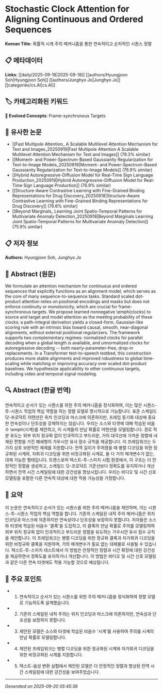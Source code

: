 # Stochastic Clock Attention for Aligning Continuous and Ordered Sequences

**Korean Title:** 확률적 시계 주의 메커니즘을 통한 연속적이고 순차적인 시퀀스 정렬

## 📋 메타데이터

**Links**: [[daily/2025-09-18|2025-09-18]] [[authors/Hyungjoon Soh|Hyungjoon Soh]] [[authors/Junghyo Jo|Junghyo Jo]] [[categories/cs.AI|cs.AI]]

## 🏷️ 카테고리화된 키워드
**🚀 Evolved Concepts**: Frame-synchronous Targets

## 🔗 유사한 논문
- [[Fast Multipole Attention_ A Scalable Multilevel Attention Mechanism for Text and Images_20250919|Fast Multipole Attention A Scalable Multilevel Attention Mechanism for Text and Images]] (79.3% similar)
- [[Moment- and Power-Spectrum-Based Gaussianity Regularization for Text-to-Image Models_20250919|Moment- and Power-Spectrum-Based Gaussianity Regularization for Text-to-Image Models]] (76.9% similar)
- [[Hybrid Autoregressive-Diffusion Model for Real-Time Sign Language Production_20250919|Hybrid Autoregressive-Diffusion Model for Real-Time Sign Language Production]] (76.9% similar)
- [[Structure-Aware Contrastive Learning with Fine-Grained Binding Representations for Drug Discovery_20250918|Structure-Aware Contrastive Learning with Fine-Grained Binding Representations for Drug Discovery]] (76.6% similar)
- [[Beyond Marginals_ Learning Joint Spatio-Temporal Patterns for Multivariate Anomaly Detection_20250918|Beyond Marginals Learning Joint Spatio-Temporal Patterns for Multivariate Anomaly Detection]] (75.9% similar)

## 📋 저자 정보

**Authors:** Hyungjoon Soh, Junghyo Jo

## 📄 Abstract (원문)

We formulate an attention mechanism for continuous and ordered sequences that
explicitly functions as an alignment model, which serves as the core of many
sequence-to-sequence tasks. Standard scaled dot-product attention relies on
positional encodings and masks but does not enforce continuity or monotonicity,
which are crucial for frame-synchronous targets. We propose learned nonnegative
\emph{clocks} to source and target and model attention as the meeting
probability of these clocks; a path-integral derivation yields a closed-form,
Gaussian-like scoring rule with an intrinsic bias toward causal, smooth,
near-diagonal alignments, without external positional regularizers. The
framework supports two complementary regimes: normalized clocks for parallel
decoding when a global length is available, and unnormalized clocks for
autoregressive decoding -- both nearly-parameter-free, drop-in replacements. In
a Transformer text-to-speech testbed, this construction produces more stable
alignments and improved robustness to global time-scaling while matching or
improving accuracy over scaled dot-product baselines. We hypothesize
applicability to other continuous targets, including video and temporal signal
modeling.

## 🔍 Abstract (한글 번역)

연속적이고 순서가 있는 시퀀스를 위한 주의 메커니즘을 정식화하여, 이는 많은 시퀀스-투-시퀀스 작업의 핵심 역할을 하는 정렬 모델로 명시적으로 기능합니다. 표준 스케일드 닷-프로덕트 어텐션은 위치 인코딩과 마스크에 의존하지만, 프레임 동기화 대상에 중요한 연속성이나 단조성을 강제하지는 않습니다. 우리는 소스와 타겟에 대해 학습된 비음수 \emph{시계}를 제안하고, 이 시계들의 만남 확률로 어텐션을 모델링합니다. 경로 적분 유도는 외부 위치 정규화 없이 인과적이고 부드러운, 거의 대각선에 가까운 정렬에 내재된 편향을 가진 폐쇄형의 가우시안 유사 점수 규칙을 제공합니다. 이 프레임워크는 두 가지 상호 보완적인 체제를 지원합니다: 전역 길이가 주어졌을 때 병렬 디코딩을 위한 정규화된 시계와, 자회귀 디코딩을 위한 비정규화된 시계로, 둘 다 거의 매개변수가 없는, 대체 가능한 형태입니다. 트랜스포머 텍스트-투-스피치 시험 환경에서, 이 구조는 더 안정적인 정렬을 생성하고, 스케일드 닷-프로덕트 기준선보다 정확도를 유지하거나 개선하면서 전역 시간 스케일링에 대한 강건성을 향상시킵니다. 우리는 비디오 및 시간 신호 모델링을 포함한 다른 연속적 대상에 대한 적용 가능성을 가정합니다.

## 📝 요약

이 논문은 연속적이고 순서가 있는 시퀀스를 위한 주의 메커니즘을 제안하며, 이는 시퀀스-투-시퀀스 작업의 핵심 역할을 합니다. 기존의 스케일된 내적 주의 메커니즘은 위치 인코딩과 마스크에 의존하지만 연속성이나 단조성을 보장하지 못합니다. 저자들은 소스와 타겟에 학습된 비음수 '클록'을 도입하고, 이 클록의 만남 확률로 주의를 모델링하여 외부 위치 정규화 없이 인과적이고 부드러운 정렬을 유도하는 가우시안 유사 점수 규칙을 제안합니다. 이 프레임워크는 병렬 디코딩을 위한 정규화 클록과 자가회귀 디코딩을 위한 비정규화 클록을 지원하며, 거의 매개변수가 필요 없는 대체물로 사용될 수 있습니다. 텍스트-투-스피치 테스트에서 이 방법은 안정적인 정렬과 시간 확장에 대한 강건성을 제공하면서 정확도를 유지하거나 개선합니다. 이 방법은 비디오 및 시간 신호 모델링과 같은 다른 연속 타겟에도 적용 가능할 것으로 예상됩니다.

## 🎯 주요 포인트

- 1. 연속적이고 순서가 있는 시퀀스를 위한 주의 메커니즘을 정식화하여 정렬 모델로 기능하도록 설계했습니다.

- 2. 기존의 스케일된 내적 주의는 위치 인코딩과 마스크에 의존하지만, 연속성과 단조성을 보장하지 못합니다.

- 3. 제안된 모델은 소스와 타겟에 학습된 비음수 '시계'를 사용하여 주의를 시계의 만남 확률로 모델링합니다.

- 4. 제안된 프레임워크는 병렬 디코딩을 위한 정규화된 시계와 자가회귀 디코딩을 위한 비정규화된 시계를 지원합니다.

- 5. 텍스트-음성 변환 실험에서 제안된 모델은 더 안정적인 정렬과 향상된 전역 시간 스케일링에 대한 강건성을 보여주었습니다.

---

*Generated on 2025-09-20 05:45:36*